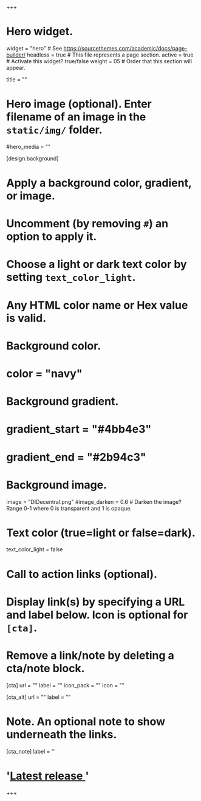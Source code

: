 +++
# Hero widget.
widget = "hero"  # See https://sourcethemes.com/academic/docs/page-builder/
headless = true  # This file represents a page section.
active = true  # Activate this widget? true/false
weight = 05  # Order that this section will appear.

title = ""

# Hero image (optional). Enter filename of an image in the `static/img/` folder.
#hero_media = ""

[design.background]
  # Apply a background color, gradient, or image.
  #   Uncomment (by removing `#`) an option to apply it.
  #   Choose a light or dark text color by setting `text_color_light`.
  #   Any HTML color name or Hex value is valid.

  # Background color.
  # color = "navy"
  
  # Background gradient.
#  gradient_start = "#4bb4e3"
#  gradient_end = "#2b94c3"
  
  # Background image.
image = "DIDecentral.png" 
#image_darken = 0.6  # Darken the image? Range 0-1 where 0 is transparent and 1 is opaque.

  # Text color (true=light or false=dark).
  text_color_light = false

# Call to action links (optional).
#   Display link(s) by specifying a URL and label below. Icon is optional for `[cta]`.
#   Remove a link/note by deleting a cta/note block.
[cta]
  url = ""
  label = ""
  icon_pack = ""
  icon = ""
  
[cta_alt]
  url = ""
  label = ""

# Note. An optional note to show underneath the links.
[cta_note]
  label = ''
  # '<a id="academic-release" href="https://sourcethemes.com/academic/updates" data-repo="gcushen/hugo-academic">Latest release <!-- V --></a>'
+++

